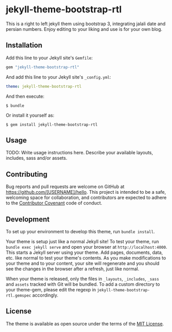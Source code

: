 # jekyll-theme-bootstrap-rtl

This is a right to left jekyll them using bootstrap 3, integrating jalali date and persian numbers. Enjoy editing to your liking and use is for your own blog.

## Installation

Add this line to your Jekyll site's `Gemfile`:

```ruby
gem "jekyll-theme-bootstrap-rtl"
```

And add this line to your Jekyll site's `_config.yml`:

```yaml
theme: jekyll-theme-bootstrap-rtl
```

And then execute:

    $ bundle

Or install it yourself as:

    $ gem install jekyll-theme-bootstrap-rtl

## Usage

TODO: Write usage instructions here. Describe your available layouts, includes, sass and/or assets.

## Contributing

Bug reports and pull requests are welcome on GitHub at https://github.com/[USERNAME]/hello. This project is intended to be a safe, welcoming space for collaboration, and contributors are expected to adhere to the [Contributor Covenant](http://contributor-covenant.org) code of conduct.

## Development

To set up your environment to develop this theme, run `bundle install`.

Your theme is setup just like a normal Jekyll site! To test your theme, run `bundle exec jekyll serve` and open your browser at `http://localhost:4000`. This starts a Jekyll server using your theme. Add pages, documents, data, etc. like normal to test your theme's contents. As you make modifications to your theme and to your content, your site will regenerate and you should see the changes in the browser after a refresh, just like normal.

When your theme is released, only the files in `_layouts`, `_includes`, `_sass` and `assets` tracked with Git will be bundled.
To add a custom directory to your theme-gem, please edit the regexp in `jekyll-theme-bootstrap-rtl.gemspec` accordingly.

## License

The theme is available as open source under the terms of the [MIT License](https://opensource.org/licenses/MIT).

